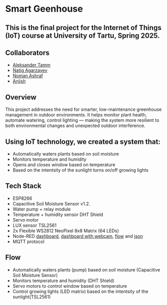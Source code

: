 # Smart Geenhouse
## This is the **final project** for the **Internet of Things (IoT)** course at **University of Tartu**, Spring 2025.
## Collaborators
- [Aleksander Tamm](https://github.com/AleksanderTamm)
- [Natig Agarzayev](https://github.com/NatigAgarzayev)
- [Noman Ashraf](https://github.com/nomanashraf11)
- [Anjish](https://github.com/anji5h)
  
## Overview

This project addresses the need for smarter, low-maintenance greenhouse management in outdoor environments. It helps monitor plant health, automate watering, control lighting — making the system more resilient to both environmental changes and unexpected outdoor interference.

## Using IoT technology, we created a system that:
- Automatically waters plants based on soil moisture
- Monitors temperature and humidity
- Opens and closes window based on temperature
- Based on the intentsity of the sunlight turns on/off growing lights

  
## Tech Stack
- ESP8266
- Capacitive Soil Moisture Sensor v1.2.
- Water pump + relay module
- Temperature + humidity sensor DHT Shield
- Servo motor
- LUX sensor TSL2561
- 2x Flexible WS2812 NeoPixel 8x8 Matrix (64 LEDs)
- Node-RED [dashboard](Pictures/nodered.png), [dashboard with webcam](Pictures/20250527_114648.jpg), [flow](Pictures/nodered_flow.png) and [json](Code/SmartGreenHouse/NodeRed/flows.json)
- MQTT protocol



## Flow
- Automatically waters plants (pump) based on soil moisture (Capacitive Soil Moisture Sensor)
- Monitors temperature and humidity (DHT Shield)
- Servo motors to control window based on temperature
- Control growing lights (LED matrix) based on the intentsity of the sunlight(TSL2561)
